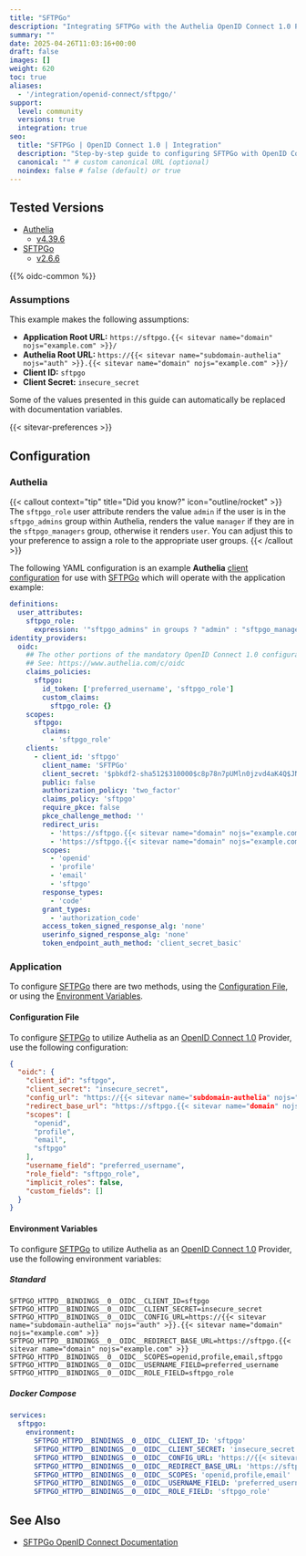 ```yaml
---
title: "SFTPGo"
description: "Integrating SFTPGo with the Authelia OpenID Connect 1.0 Provider."
summary: ""
date: 2025-04-26T11:03:16+00:00
draft: false
images: []
weight: 620
toc: true
aliases:
  - '/integration/openid-connect/sftpgo/'
support:
  level: community
  versions: true
  integration: true
seo:
  title: "SFTPGo | OpenID Connect 1.0 | Integration"
  description: "Step-by-step guide to configuring SFTPGo with OpenID Connect 1.0 for secure SSO. Enhance your login flow using Authelia’s modern identity management."
  canonical: "" # custom canonical URL (optional)
  noindex: false # false (default) or true
---
```


## Tested Versions

- [Authelia]
  - [v4.39.6](https://github.com/authelia/authelia/releases/tag/v4.39.6)
- [SFTPGo]
  - [v2.6.6](https://github.com/drakkan/sftpgo/releases/tag/v2.6.6)

{{% oidc-common %}}

### Assumptions

This example makes the following assumptions:

- __Application Root URL:__ `https://sftpgo.{{< sitevar name="domain" nojs="example.com" >}}/`
- __Authelia Root URL:__ `https://{{< sitevar name="subdomain-authelia" nojs="auth" >}}.{{< sitevar name="domain" nojs="example.com" >}}/`
- __Client ID:__ `sftpgo`
- __Client Secret:__ `insecure_secret`

Some of the values presented in this guide can automatically be replaced with documentation variables.

{{< sitevar-preferences >}}

## Configuration

### Authelia

{{< callout context="tip" title="Did you know?" icon="outline/rocket" >}}
The `sftpgo_role` user attribute renders the value `admin` if the user is in the `sftpgo_admins` group within Authelia,
renders the value `manager` if they are in the `sftpgo_managers` group, otherwise it renders `user`. You can adjust this
to your preference to assign a role to the appropriate user groups.
{{< /callout >}}

The following YAML configuration is an example __Authelia__ [client configuration] for use with [SFTPGo] which
will operate with the application example:

```yaml {title="configuration.yml"}
definitions:
  user_attributes:
    sftpgo_role:
      expression: '"sftpgo_admins" in groups ? "admin" : "sftpgo_managers" in groups ? "manager" : "user"'
identity_providers:
  oidc:
    ## The other portions of the mandatory OpenID Connect 1.0 configuration go here.
    ## See: https://www.authelia.com/c/oidc
    claims_policies:
      sftpgo:
        id_token: ['preferred_username', 'sftpgo_role']
        custom_claims:
          sftpgo_role: {}
    scopes:
      sftpgo:
        claims:
          - 'sftpgo_role'
    clients:
      - client_id: 'sftpgo'
        client_name: 'SFTPGo'
        client_secret: '$pbkdf2-sha512$310000$c8p78n7pUMln0jzvd4aK4Q$JNRBzwAo0ek5qKn50cFzzvE9RXV88h1wJn5KGiHrD0YKtZaR/nCb2CJPOsKaPK0hjf.9yHxzQGZziziccp6Yng'  # The digest of 'insecure_secret'.
        public: false
        authorization_policy: 'two_factor'
        claims_policy: 'sftpgo'
        require_pkce: false
        pkce_challenge_method: ''
        redirect_uris:
          - 'https://sftpgo.{{< sitevar name="domain" nojs="example.com" >}}/web/oidc/redirect'
          - 'https://sftpgo.{{< sitevar name="domain" nojs="example.com" >}}/web/oauth2/redirect'
        scopes:
          - 'openid'
          - 'profile'
          - 'email'
          - 'sftpgo'
        response_types:
          - 'code'
        grant_types:
          - 'authorization_code'
        access_token_signed_response_alg: 'none'
        userinfo_signed_response_alg: 'none'
        token_endpoint_auth_method: 'client_secret_basic'
```

### Application

To configure [SFTPGo] there are two methods, using the [Configuration File](#configuration-file), or using the
[Environment Variables](#environment-variables).

#### Configuration File

To configure [SFTPGo] to utilize Authelia as an [OpenID Connect 1.0] Provider, use the following configuration:

```json
{
  "oidc": {
    "client_id": "sftpgo",
    "client_secret": "insecure_secret",
    "config_url": "https://{{< sitevar name="subdomain-authelia" nojs="auth" >}}.{{< sitevar name="domain" nojs="example.com" >}}",
    "redirect_base_url": "https://sftpgo.{{< sitevar name="domain" nojs="example.com" >}}",
    "scopes": [
      "openid",
      "profile",
      "email",
      "sftpgo"
    ],
    "username_field": "preferred_username",
    "role_field": "sftpgo_role",
    "implicit_roles": false,
    "custom_fields": []
  }
}
```

#### Environment Variables

To configure [SFTPGo] to utilize Authelia as an [OpenID Connect 1.0] Provider, use the following environment variables:

##### Standard

```shell {title=".env"}
SFTPGO_HTTPD__BINDINGS__0__OIDC__CLIENT_ID=sftpgo
SFTPGO_HTTPD__BINDINGS__0__OIDC__CLIENT_SECRET=insecure_secret
SFTPGO_HTTPD__BINDINGS__0__OIDC__CONFIG_URL=https://{{< sitevar name="subdomain-authelia" nojs="auth" >}}.{{< sitevar name="domain" nojs="example.com" >}}
SFTPGO_HTTPD__BINDINGS__0__OIDC__REDIRECT_BASE_URL=https://sftpgo.{{< sitevar name="domain" nojs="example.com" >}}
SFTPGO_HTTPD__BINDINGS__0__OIDC__SCOPES=openid,profile,email,sftpgo
SFTPGO_HTTPD__BINDINGS__0__OIDC__USERNAME_FIELD=preferred_username
SFTPGO_HTTPD__BINDINGS__0__OIDC__ROLE_FIELD=sftpgo_role
```

##### Docker Compose

```yaml {title="compose.yml"}
services:
  sftpgo:
    environment:
      SFTPGO_HTTPD__BINDINGS__0__OIDC__CLIENT_ID: 'sftpgo'
      SFTPGO_HTTPD__BINDINGS__0__OIDC__CLIENT_SECRET: 'insecure_secret'
      SFTPGO_HTTPD__BINDINGS__0__OIDC__CONFIG_URL: 'https://{{< sitevar name="subdomain-authelia" nojs="auth" >}}.{{< sitevar name="domain" nojs="example.com" >}}'
      SFTPGO_HTTPD__BINDINGS__0__OIDC__REDIRECT_BASE_URL: 'https://sftpgo.{{< sitevar name="domain" nojs="example.com" >}}'
      SFTPGO_HTTPD__BINDINGS__0__OIDC__SCOPES: 'openid,profile,email'
      SFTPGO_HTTPD__BINDINGS__0__OIDC__USERNAME_FIELD: 'preferred_username'
      SFTPGO_HTTPD__BINDINGS__0__OIDC__ROLE_FIELD: 'sftpgo_role'
```

## See Also

- [SFTPGo OpenID Connect Documentation](https://docs.sftpgo.com/2.6/oidc/)

[Authelia]: https://www.authelia.com
[SFTPGo]: https://sftpgo.com/
[OpenID Connect 1.0]: ../../introduction.md
[client configuration]: ../../../../configuration/identity-providers/openid-connect/clients.md
